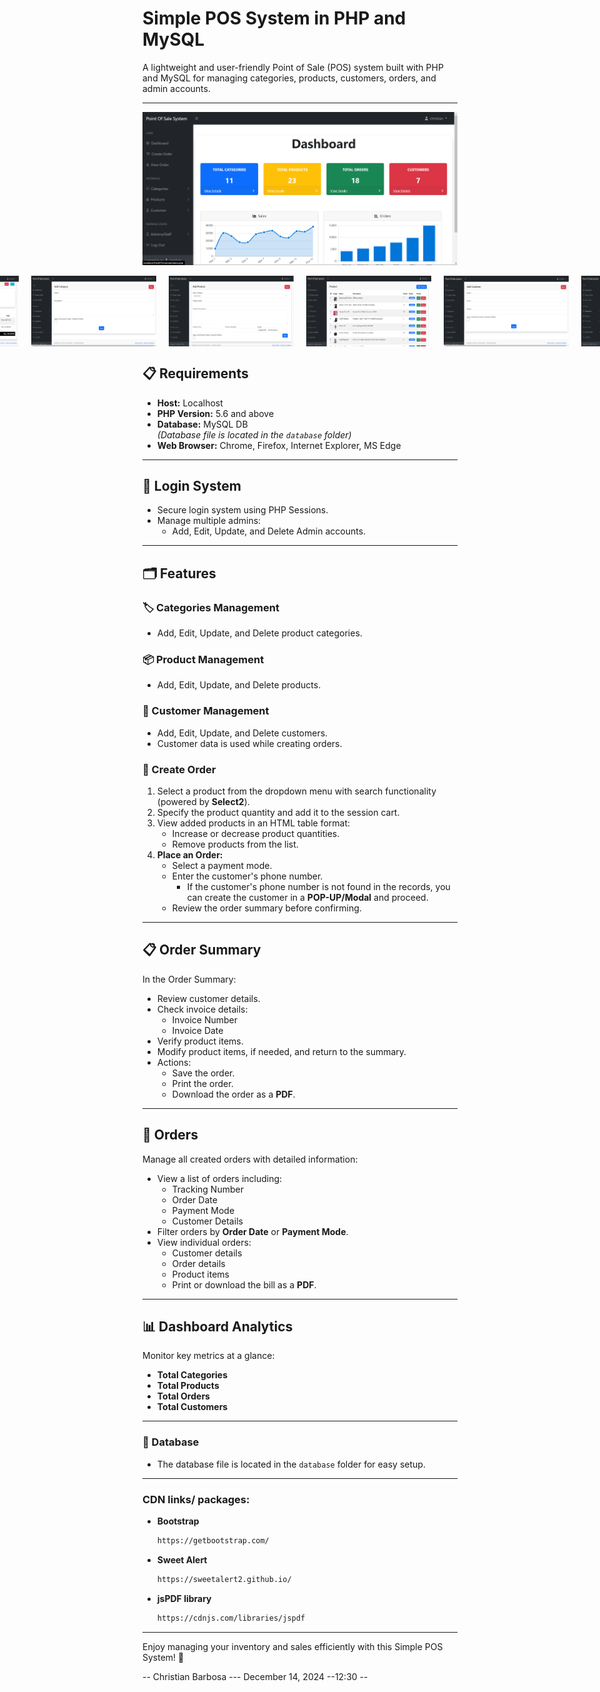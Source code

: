 # Simple POS System in PHP and MySQL

A lightweight and user-friendly Point of Sale (POS) system built with PHP and MySQL for managing categories, products, customers, orders, and admin accounts.

---
<p align="center">
  <img src="screenshots/ss1.png" alt="Dashboard" width="900px">
</p>

<div style="display: flex; justify-content: center; gap: 20px;">
   <img src="screenshots/ss12.png" alt="Homepage" width="200px">
   <img src="screenshots/ss13.png" alt="Login-Page" width="200px">
   <img src="screenshots/ss2.png" alt="Create Order" width="200px">
   <img src="screenshots/ss3.png" alt="ss3" width="200px">
   <img src="screenshots/ss14.png" alt="Image" width="200px">
   <img src="screenshots/ss15.png" alt="Image" width="200px">
   <img src="screenshots/ss16.png" alt="Image" width="200px">
   <img src="screenshots/ss17.png" alt="Image" width="200px">
   <img src="screenshots/ss5.png" alt="Img" width="200px">
   <img src="screenshots/ss6.png" alt="Image" width="200px">
   <img src="screenshots/ss7.png" alt="Img" width="200px">
   <img src="screenshots/ss8.png" alt="Image" width="200px">
   <img src="screenshots/ss9.png" alt="Image" width="200px">
   <img src="screenshots/ss10.png" alt="Image" width="200px">
   <img src="screenshots/ss11.png" alt="Image" width="200px">
   <img src="screenshots/ss18.png" alt="Image" width="200px">
   <img src="screenshots/ss19.png" alt="Image" width="200px">
   <img src="screenshots/ss20.png" alt="Image" width="200px">
   <img src="screenshots/ss21.png" alt="Image" width="200px">
   <img src="screenshots/ss22.png" alt="Image" width="200px">




</div>

## 📋 Requirements
- **Host:** Localhost
- **PHP Version:** 5.6 and above
- **Database:** MySQL DB  
  _(Database file is located in the `database` folder)_
- **Web Browser:** Chrome, Firefox, Internet Explorer, MS Edge

---

## 🔐 Login System
- Secure login system using PHP Sessions.
- Manage multiple admins:
  - Add, Edit, Update, and Delete Admin accounts.

---

## 🗂 Features

### 🏷️ Categories Management
- Add, Edit, Update, and Delete product categories.

### 📦 Product Management
- Add, Edit, Update, and Delete products.

### 👤 Customer Management
- Add, Edit, Update, and Delete customers.
- Customer data is used while creating orders.

### 🛒 Create Order
1. Select a product from the dropdown menu with search functionality (powered by **Select2**).
2. Specify the product quantity and add it to the session cart.
3. View added products in an HTML table format:
   - Increase or decrease product quantities.
   - Remove products from the list.
4. **Place an Order:**
   - Select a payment mode.
   - Enter the customer's phone number.
     - If the customer's phone number is not found in the records, you can create the customer in a **POP-UP/Modal** and proceed.
   - Review the order summary before confirming.

---

## 📋 Order Summary
In the Order Summary:
- Review customer details.
- Check invoice details:
  - Invoice Number
  - Invoice Date
- Verify product items.
- Modify product items, if needed, and return to the summary.
- Actions:
  - Save the order.
  - Print the order.
  - Download the order as a **PDF**.

---

## 📑 Orders
Manage all created orders with detailed information:
- View a list of orders including:
  - Tracking Number
  - Order Date
  - Payment Mode
  - Customer Details
- Filter orders by **Order Date** or **Payment Mode**.
- View individual orders:
  - Customer details
  - Order details
  - Product items
  - Print or download the bill as a **PDF**.

---

## 📊 Dashboard Analytics
Monitor key metrics at a glance:
- **Total Categories**
- **Total Products**
- **Total Orders**
- **Total Customers**


---

### 💾 Database
- The database file is located in the `database` folder for easy setup.

---
### CDN links/ packages:
- **Bootstrap**
    ```bash
    https://getbootstrap.com/
- **Sweet Alert**
    ```bash
    https://sweetalert2.github.io/

- **jsPDF library**
    ```bash
    https://cdnjs.com/libraries/jspdf
---
Enjoy managing your inventory and sales efficiently with this Simple POS System! 🎉

-- Christian Barbosa --- December 14, 2024 --12:30 --
